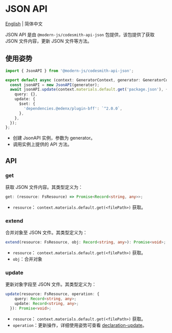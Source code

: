 # JSON API

[English](../../zh/api/json.md) | 简体中文

JSON API 是由 `@modern-js/codesmith-api-json` 包提供，该包提供了获取 JSON 文件内容，更新 JSON 文件等方法。

## 使用姿势

```ts
import { JsonAPI } from '@modern-js/codesmith-api-json';

export default async (context: GeneratorContext, generator: GeneratorCore) => {
  const jsonAPI = new JsonAPI(generator);
  await jsonAPI.update(context.materials.default.get('package.json'), {
    query: {},
    update: {
      $set: {
        'dependencies.@edenx/plugin-bff': `^2.0.0`,
      },
    },
  });
};
```

- 创建 JsonAPI 实例，参数为 generator。
- 调用实例上提供的 API 方法。

## API

### get

获取 JSON 文件内容。其类型定义为：

```ts
get: (resource: FsResource) => Promise<Record<string, any>>;
```

- `resource`： `context.materials.default.get(<filePath>)` 获取。

### extend

合并对象至 JSON 文件。其类型定义为：

```ts
extend(resource: FsResource, obj: Record<string, any>): Promise<void>;
```

- `resource`： `context.materials.default.get(<filePath>)` 获取。
- `obj`：合并对象

### update

更新对象字段至 JSON 文件。其类型定义为：

```ts
update(resource: FsResource, operation: {
    query: Record<string, any>;
    update: Record<string, any>;
  }): Promise<void>;
```

- `resource`： `context.materials.default.get(<filePath>)` 获取。
- `operation`：更新操作，详细使用姿势可查看 [declaration-update](https://www.npmjs.com/package/declaration-update)。
